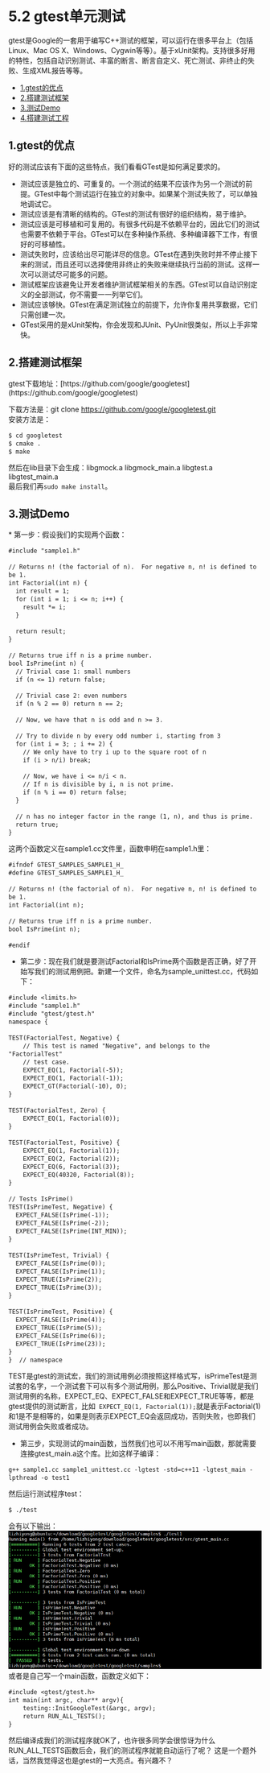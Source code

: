 # 5.2 gtest单元测试

gtest是Google的一套用于编写C++测试的框架，可以运行在很多平台上（包括Linux、Mac OS X、Windows、Cygwin等等）。基于xUnit架构。支持很多好用的特性，包括自动识别测试、丰富的断言、断言自定义、死亡测试、非终止的失败、生成XML报告等等。

* [1.gtest的优点](#1)
* [2.搭建测试框架](#2)
* [3.测试Demo](#3)
* [4.搭建测试工程](#4)



<h2 id="1">1.gtest的优点</h2>

好的测试应该有下面的这些特点，我们看看GTest是如何满足要求的。
* 测试应该是独立的、可重复的。一个测试的结果不应该作为另一个测试的前提。GTest中每个测试运行在独立的对象中。如果某个测试失败了，可以单独地调试它。
* 测试应该是有清晰的结构的。GTest的测试有很好的组织结构，易于维护。
* 测试应该是可移植和可复用的。有很多代码是不依赖平台的，因此它们的测试也需要不依赖于平台。GTest可以在多种操作系统、多种编译器下工作，有很好的可移植性。
* 测试失败时，应该给出尽可能详尽的信息。GTest在遇到失败时并不停止接下来的测试，而且还可以选择使用非终止的失败来继续执行当前的测试。这样一次可以测试尽可能多的问题。
* 测试框架应该避免让开发者维护测试框架相关的东西。GTest可以自动识别定义的全部测试，你不需要一一列举它们。
* 测试应该够快。GTest在满足测试独立的前提下，允许你复用共享数据，它们只需创建一次。
* GTest采用的是xUnit架构，你会发现和JUnit、PyUnit很类似，所以上手非常快。

<h2 id="2">2.搭建测试框架</h2>
gtest下载地址：[https://github.com/google/googletest](https://github.com/google/googletest)    

下载方法是：git clone https://github.com/google/googletest.git  
安装方法是：  
```
$ cd googletest
$ cmake .
$ make
```  
然后在lib目录下会生成：libgmock.a  libgmock_main.a  libgtest.a  libgtest_main.a  
最后我们再`sudo make install`。

<h2 id="3">3.测试Demo</h2>
* 第一步：假设我们的实现两个函数：  

```  
#include "sample1.h"

// Returns n! (the factorial of n).  For negative n, n! is defined to be 1.
int Factorial(int n) {
  int result = 1;
  for (int i = 1; i <= n; i++) {
    result *= i;
  }

  return result;
}

// Returns true iff n is a prime number.
bool IsPrime(int n) {
  // Trivial case 1: small numbers
  if (n <= 1) return false;

  // Trivial case 2: even numbers
  if (n % 2 == 0) return n == 2;

  // Now, we have that n is odd and n >= 3.

  // Try to divide n by every odd number i, starting from 3
  for (int i = 3; ; i += 2) {
    // We only have to try i up to the square root of n
    if (i > n/i) break;

    // Now, we have i <= n/i < n.
    // If n is divisible by i, n is not prime.
    if (n % i == 0) return false;
  }

  // n has no integer factor in the range (1, n), and thus is prime.
  return true;
}

```
这两个函数定义在sample1.cc文件里，函数申明在sample1.h里：
```
#ifndef GTEST_SAMPLES_SAMPLE1_H_
#define GTEST_SAMPLES_SAMPLE1_H_

// Returns n! (the factorial of n).  For negative n, n! is defined to be 1.
int Factorial(int n);

// Returns true iff n is a prime number.
bool IsPrime(int n);

#endif 

```
* 第二步：现在我们就是要测试Factorial和IsPrime两个函数是否正确，好了开始写我们的测试用例把。新建一个文件，命名为sample_unittest.cc，代码如下：  
```
#include <limits.h>
#include "sample1.h"
#include "gtest/gtest.h"
namespace {

TEST(FactorialTest, Negative) {
    // This test is named "Negative", and belongs to the "FactorialTest"
    // test case.
    EXPECT_EQ(1, Factorial(-5));
    EXPECT_EQ(1, Factorial(-1));
    EXPECT_GT(Factorial(-10), 0);
}

TEST(FactorialTest, Zero) {
    EXPECT_EQ(1, Factorial(0));
}

TEST(FactorialTest, Positive) {
    EXPECT_EQ(1, Factorial(1));
    EXPECT_EQ(2, Factorial(2));
    EXPECT_EQ(6, Factorial(3));
    EXPECT_EQ(40320, Factorial(8));
}

// Tests IsPrime()
TEST(IsPrimeTest, Negative) {
  EXPECT_FALSE(IsPrime(-1));
  EXPECT_FALSE(IsPrime(-2));
  EXPECT_FALSE(IsPrime(INT_MIN));
}

TEST(IsPrimeTest, Trivial) {
  EXPECT_FALSE(IsPrime(0));
  EXPECT_FALSE(IsPrime(1));
  EXPECT_TRUE(IsPrime(2));
  EXPECT_TRUE(IsPrime(3));
}

TEST(IsPrimeTest, Positive) {
  EXPECT_FALSE(IsPrime(4));
  EXPECT_TRUE(IsPrime(5));
  EXPECT_FALSE(IsPrime(6));
  EXPECT_TRUE(IsPrime(23));
}
}  // namespace
```
TEST是gtest的测试宏，我们的测试用例必须按照这样格式写，isPrimeTest是测试套的名字，一个测试套下可以有多个测试用例，那么Positive、Trivial就是我们测试用例的名称，EXPECT_EQ、EXPECT_FALSE和EXPECT_TRUE等等，都是gtest提供的测试断言，比如` EXPECT_EQ(1, Factorial(1));`就是表示Factorial(1)和1是不是相等的，如果是则表示EXPECT_EQ会返回成功，否则失败，也即我们测试用例会失败或者成功。

* 第三步，实现测试的main函数，当然我们也可以不用写main函数，那就需要连接gtest_main.a这个库。比如这样子编译：
```
g++ sample1.cc sample1_unittest.cc -lgtest -std=c++11 -lgtest_main -lpthread -o test1
```
然后运行测试程序test：
```
$ ./test
```
会有以下输出：
![测试结果](5.2_1.png)
或者是自己写一个main函数，函数定义如下：
```
#include <gtest/gtest.h>
int main(int argc, char** argv){
    testing::InitGoogleTest(&argc, argv);
    return RUN_ALL_TESTS();
}
```
然后编译成我们的测试程序就OK了，也许很多同学会很惊讶为什么RUN_ALL_TESTS函数后会，我们的测试程序就能自动运行了呢？
这是一个题外话，当然我觉得这也是gtest的一大亮点。有兴趣不？



